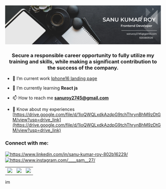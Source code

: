 ![logo](https://github.com/Sanuroy027/sanuroy027/blob/main/Github%20profile%20Banner.png)

<h3 align="center">Secure a responsible career opportunity to fully utilize my training and skills, while making a significant contribution to the success of the company.</h3>

- 🔭 I’m current work [Iphone16 landing page](https://iphone16-landing-page.netlify.app/)

- 🌱 I’m currently learning **React js**

- 📫 How to reach me **sanuroy2745@gmail.com**

- 📄 Know about my experiences [https://drive.google.com/file/d/1loQWQLxdkAzdpG9tchThrynBhM9zDtGM/view?usp=drive_link](https://drive.google.com/file/d/1loQWQLxdkAzdpG9tchThrynBhM9zDtGM/view?usp=drive_link)

<h3 align="left">Connect with me:</h3>
<p align="left">
<a href="https://linkedin.com/in/https://www.linkedin.com/in/sanu-kumar-roy-802b16229/" target="blank"><img align="center" src="https://raw.githubusercontent.com/rahuldkjain/github-profile-readme-generator/master/src/images/icons/Social/linked-in-alt.svg" alt="https://www.linkedin.com/in/sanu-kumar-roy-802b16229/" height="30" width="40" /></a>
<a href="https://instagram.com/https://www.instagram.com/____sam__27/" target="blank"><img align="center" src="https://raw.githubusercontent.com/rahuldkjain/github-profile-readme-generator/master/src/images/icons/Social/instagram.svg" alt="https://www.instagram.com/____sam__27/" height="30" width="40" /></a>
</p>

<table>
    <tbody>
        <tr>
            <td><a href="https://medium.com/@zluvsand">
            <img height="50" src="https://www.vectorlogo.zone/logos/medium/medium-ar21.svg" />
            </a></td>
            <td><a href="https://www.linkedin.com/in/zluvsand/">
            <img height="50" src="https://www.vectorlogo.zone/logos/linkedin/linkedin-ar21.svg" />
            </a></td>
            <td><a href="https://open.spotify.com/playlist/7KmIUNWrK8wEHfQcQfFrQ1?si=0e2d44043b5a40a4">
            <img height="50" src="https://www.vectorlogo.zone/logos/spotify/spotify-ar21.svg"/>
            </a></td>
        </tr>
    </tbody>
</table> 
  im
</p>

